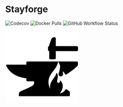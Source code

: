 # Stayforge
![Codecov](https://codecov.io/gh/tokujun-t/Stayforge/branch/main/graph/badge.svg)
![Docker Pulls](https://img.shields.io/docker/pulls/tokujunsystem/stayforge.svg)
![GitHub Workflow Status](https://github.com/tokujun-t/Stayforge/actions/workflows/python-sdk.yml/badge.svg)

![stayforge_icon.jpg](.github/logos/stayforge_icon.jpg)